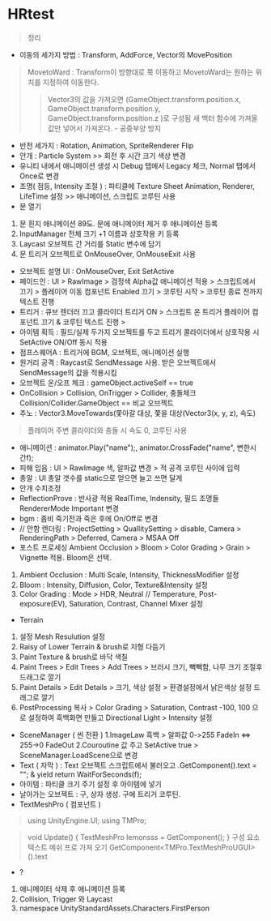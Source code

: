# HRtest
> 정리
- 이동의 세가지 방법 : Transform, AddForce, Vector의 MovePosition
 > MovetoWard : Transform이 방향대로 쭉 이동하고 MovetoWard는 원하는 위치를 지정하여 이동한다.
 >> Vector3의 값을 가져오면 (GameObject.transform.position.x, GameObject.transform.position.y, GameObject.transform.position.z )로 구성됨
 새 백터 함수에 가져올 값만 넣어서 가져온다. - 공중부양 방지
- 반전 세가지 : Rotation, Animation, SpriteRenderer Flip
- 안개 : Particle System >> 회전 후 시간 크기 색상 변경
- 유니티 내에서 애니메이션 생성 시 Debug 탭에서 Legacy 체크, Normal 탭에서 Once로 변경
- 조명( 점등, Intensity 조절 ) : 파티클에 Texture Sheet Animation, Renderer, LifeTime 설정 >> 애니메이션, 스크립트 코루틴 사용
- 문 열기
1. 문 흰지 애니메이션 89도. 문에 애니메이터 제거 후 애니메이션 등록
2. InputManager 전체 크기 +1 이름과 상호작용 키 등록
3. Laycast 오브젝트 간 거리를 Static 변수에 담기
4. 문 트리거 오브젝트로 OnMouseOver, OnMouseExit 사용
- 오브젝트 설명 UI : OnMouseOver, Exit SetActive
- 페이드인 : UI > RawImage > 검정색 Alpha값 애니메이션 적용 > 스크립트에서 끄기 > 플레이어 이동 컴포넌트 Enabled 끄기 > 코루틴 시작 > 코루틴 종료 전까지 텍스트 진행
- 트리거 : 큐브 렌더러 끄고 콜라이더 트리거 ON > 스크립트 온 트리거 플레이어 컴포넌트 끄기 & 코루틴 텍스트 진행 >
- 아이템 획득 : 필드/실제 두가지 오브젝트를 두고 트리거 콜라이더에서 상호작용 시 SetActive ON/Off 동시 적용
- 점프스퀘어A : 트리거에 BGM, 오브젝트, 애니메이션 실행
- 원거리 공격 : Raycast로 SendMessage 사용. 받은 오브젝트에서 SendMessage의 값을 적용시킴
- 오브젝트 온/오프 체크 : gameObject.activeSelf == true
- OnCollision > Collision, OnTrigger > Collider, 충돌체크 Collision/Collider.GameObject == 비교 오브젝트
- 추노 : Vector3.MoveTowards(쫓아갈 대상, 쫓을 대상(Vector3(x, y, z), 속도) 
 > 플레이어 주변 콜라이더와 충돌 시 속도 0, 코루틴 사용
- 애니메이션 : animator.Play("name");, animator.CrossFade("name", 변한시간f);
- 피해 입음 : UI > RawImage 색, 알파값 변경 > 적 공격 코루틴 사이에 입력
- 총알 : UI 총알 갯수를 static으로 얻으면 늘고 쓰면 달게
- 안개 수치조정
- ReflectionProve : 반사광 적용 RealTime, Indensity, 필드 조명들 RendererMode Important 변경
- bgm : 좀비 죽기전과 죽은 후에 On/Off로 변경
- // 안함 렌더링 : ProjectSetting > QuallitySetting > disable, Camera > RenderingPath > Deferred, Camera > MSAA Off
- 포스트 프로세싱
Ambient Occlusion > Bloom > Color Grading > Grain > Vignette 적용. Bloom은 선택.
1. Ambient Occlusion : Multi Scale, Intensity, ThicknessModifier 설정
2. Bloom : Intensity, Diffusion, Color, Texture&Intensity 설정
3. Color Grading : Mode > HDR, Neutral // Temperature, Post-exposure(EV), Saturation, Contrast, Channel Mixer 설정
- Terrain
1. 설정 Mesh Resulution 설정
2. Raisy of Lower Terrain & brush로 지형 다듬기
3. Paint Texture & brush로 바닥 색칠
4. Paint Trees > Edit Trees > Add Trees > 브러시 크기, 빽빽함, 나무 크기 조절후 드래그로 깔기
5. Paint Details > Edit Details > 크기, 색상 설정 > 환경설정에서 낡은색상 설정 드래그로 깔기
6. PostProcessing 복사 > Color Grading > Saturation, Contrast -100, 100 으로 설정하여 흑백화면 만들고 Directional Light > Intensity 설정
- SceneManager ( 씬 전환 )
1.ImageLaw 흑백 > 알파값 0->255 FadeIn <=> 255->0 FadeOut
2.Couroutine 값 주고 SetActive true > SceneManager.LoadScene으로 변경
- Text ( 자막 ) : Text 오브젝트 스크립트에서 불러오고 .GetComponent<Text>().text = ""; & yield return WaitForSeconds(f);
- 아이템 : 파티클 크기 주기 설정 후 아이템에 넣기
- 날아가는 오브젝트 : 구, 상자 생성. 구에 트리거 코루틴.
- TextMeshPro ( 컴포넌트 )
>using UnityEngine.UI;
>using TMPro;

>void Update()
>{
>    TextMeshPro lemonsss = GetComponent<TextMeshPro>();
>}
>구성 요소 텍스트 메쉬 프로 가져 오기
>GetComponent<TMPro.TextMeshProUGUI>().text

- ?
1. 애니메이터 삭제 후 애니메이션 등록
2. Collision, Trigger 와 Laycast
3. namespace UnityStandardAssets.Characters.FirstPerson
